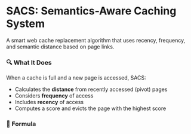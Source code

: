 # SACS: Semantics-Aware Caching System

A smart web cache replacement algorithm that uses recency, frequency, and semantic distance based on page links.

### 🔍 What It Does

When a cache is full and a new page is accessed, SACS:
- Calculates the **distance** from recently accessed (pivot) pages
- Considers **frequency** of access
- Includes **recency** of access
- Computes a score and evicts the page with the highest score

### 🧠 Formula

